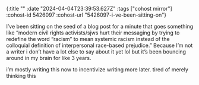 {:title ""
 :date "2024-04-04T23:39:53.627Z"
 :tags ["cohost mirror"]
 :cohost-id 5426097
 :cohost-url "5426097-i-ve-been-sitting-on"}

I’ve been sitting on the seed of a blog post for a minute that goes something like “modern civil rights activists/sjws hurt their messaging by trying to redefine the word “racism” to mean systemic racism instead of the colloquial definition of interpersonal race-based prejudice.” Because I’m not a writer i don’t have a lot else to say about it yet lol but it’s been bouncing around in my brain for like 3 years.

i’m mostly writing this now to incentivize writing more later. tired of merely thinking this